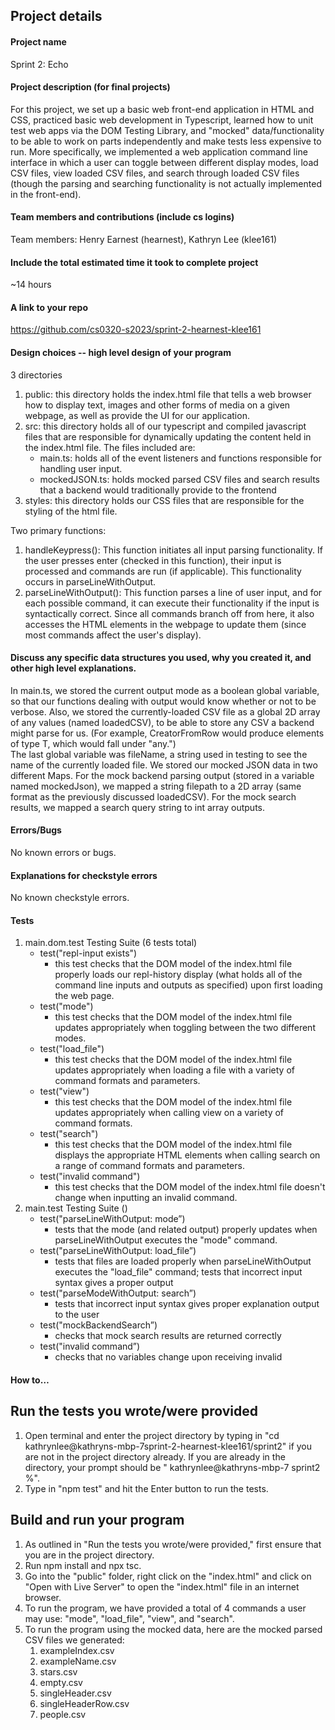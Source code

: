 ## Project details

#### Project name
Sprint 2: Echo

#### Project description (for final projects)
For this project, we set up a basic web front-end application in HTML and CSS, practiced basic web development in Typescript, learned how to unit test web apps via the DOM Testing Library, and "mocked" data/functionality to be able to work on parts independently and make tests less expensive to run. More specifically, we implemented a web application command line interface in which a user can toggle between different display modes, load CSV files, view loaded CSV files, and search through loaded CSV files (though the parsing and searching functionality is not actually implemented in the front-end). 

#### Team members and contributions (include cs logins)
Team members: Henry Earnest (hearnest), Kathryn Lee (klee161)

#### Include the total estimated time it took to complete project
~14 hours

#### A link to your repo
https://github.com/cs0320-s2023/sprint-2-hearnest-klee161

#### Design choices -- high level design of your program
3 directories
1. public: this directory holds the index.html file that tells a web browser how to display text, images and other forms of media on a given webpage, as well as provide the UI for our application. 
2. src: this directory holds all of our typescript and compiled javascript files that are responsible for dynamically updating the content held in the index.html file. The files included are:
    - main.ts: holds all of the event listeners and functions responsible for handling user input. 
    - mockedJSON.ts: holds mocked parsed CSV files and search results that a backend
    would traditionally provide to the frontend
3. styles: this directory holds our CSS files that are responsible for the styling of the html file. 

Two primary functions:
1. handleKeypress(): This function initiates all input parsing functionality. If the user presses enter (checked in this function), their input is processed and commands are run (if applicable). This functionality occurs in parseLineWithOutput.
2. parseLineWithOutput(): This function parses a line of user input, and for each possible command, it can execute their functionality if the input is syntactically correct. Since all commands branch off from here, it also accesses the HTML elements in the webpage to update them (since most commands affect the user's display). 


#### Discuss any specific data structures you used, why you created it, and other high level explanations.
In main.ts, we stored the current output mode as a boolean global variable, so that our functions dealing with output would know whether or not to be verbose. 
Also, we stored the currently-loaded CSV file as a global 2D array of any values (named loadedCSV), to be able to store any CSV a backend might parse for us. (For example, CreatorFromRow<T> would produce elements of type T, which would fall under "any.")   
The last global variable was fileName, a string used in testing to see the name of the currently loaded file.
We stored our mocked JSON data in two different Maps. 
For the mock backend parsing output (stored in a variable named mockedJson), we mapped a string filepath to a 2D array (same format as the previously discussed loadedCSV). For the mock search results, we mapped a search query string to int array outputs.


#### Errors/Bugs
No known errors or bugs.

#### Explanations for checkstyle errors 
No known checkstyle errors. 

#### Tests 
1. main.dom.test Testing Suite (6 tests total)
    - test("repl-input exists")
        - this test checks that the DOM model of the index.html file properly loads our repl-history display (what holds all of the command line inputs and outputs as specified) upon first loading the web page.
    - test("mode")
        - this test checks that the DOM model of the index.html file updates appropriately when toggling between the two different modes. 
    - test("load_file")
        - this test checks that the DOM model of the index.html file updates appropriately when loading a file with a variety of command formats and parameters. 
    - test("view")
        - this test checks that the DOM model of the index.html file updates appropriately when calling view on a variety of command formats.  
    - test("search")
        - this test checks that the DOM model of the index.html file displays the appropriate HTML elements when calling search on a range of command formats and parameters. 
    - test("invalid command")
        - this test checks that the DOM model of the index.html file doesn't change when inputting an invalid command. 
2. main.test Testing Suite ()
    - test("parseLineWithOutput: mode”)
        - tests that the mode (and related output) properly updates when parseLineWithOutput executes the "mode" command.
    - test("parseLineWithOutput: load_file”)
        - tests that files are loaded properly when parseLineWithOutput executes the "load_file" command; tests that incorrect input syntax gives a proper output
    - test("parseModeWithOutput: search”)
        - tests that incorrect input syntax gives proper explanation output to the user
    - test("mockBackendSearch”)
        - checks that mock search results are returned correctly 
    - test("invalid command”)
        - checks that no variables change upon receiving invalid

#### How to…
## Run the tests you wrote/were provided
1. Open terminal and enter the project directory by typing in "cd <base> kathrynlee@kathryns-mbp-7sprint-2-hearnest-klee161/sprint2" if you are not in the project directory already. If you are already in the directory, your prompt should be "<base> kathrynlee@kathryns-mbp-7 sprint2 %".
2. Type in "npm test" and hit the Enter button to run the tests. 

## Build and run your program
1. As outlined in "Run the tests you wrote/were provided," first ensure that you are in the project directory.
2. Run npm install and npx tsc.
3. Go into the "public" folder, right click on the "index.html" and click on "Open with Live Server" to open the "index.html" file in an internet browser.
4. To run the program, we have provided a total of 4 commands a user may use: "mode", "load_file", "view", and "search".
5. To run the program using the mocked data, here are the mocked parsed CSV files we generated:
    1. exampleIndex.csv
    2. exampleName.csv
    3. stars.csv
    4. empty.csv
    5. singleHeader.csv
    6. singleHeaderRow.csv
    7. people.csv
